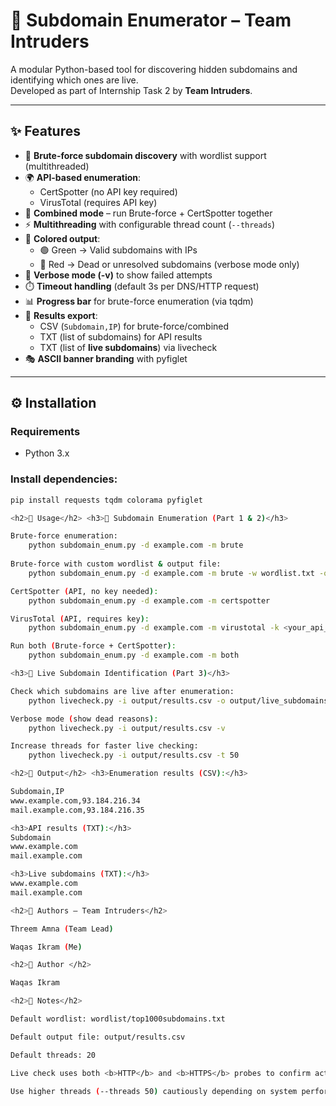 <h1>🔎 Subdomain Enumerator – Team Intruders</h1>

A modular Python-based tool for discovering hidden subdomains and identifying which ones are live.  
Developed as part of Internship Task 2 by <b>Team Intruders</b>.

---

<h2>✨ Features</h2>

- 🚀 <b>Brute-force subdomain discovery</b> with wordlist support (multithreaded)  
- 🌍 <b>API-based enumeration</b>:  
  - CertSpotter (no API key required)  
  - VirusTotal (requires API key)  
- 🔗 <b>Combined mode</b> – run Brute-force + CertSpotter together  
- ⚡ <b>Multithreading</b> with configurable thread count (`--threads`)  
- 🎨 <b>Colored output</b>:  
  - 🟢 Green → Valid subdomains with IPs  
  - 🔴 Red → Dead or unresolved subdomains (verbose mode only)  
- 📢 <b>Verbose mode (-v)</b> to show failed attempts  
- ⏱️ <b>Timeout handling</b> (default 3s per DNS/HTTP request)  
- 📊 <b>Progress bar</b> for brute-force enumeration (via tqdm)  
- 💾 <b>Results export</b>:  
  - CSV (`Subdomain,IP`) for brute-force/combined  
  - TXT (list of subdomains) for API results  
  - TXT (list of <b>live subdomains</b>) via livecheck  
- 🎭 <b>ASCII banner branding</b> with pyfiglet  

---

<h2>⚙️ Installation</h2>

<h3>Requirements</h3>

- Python 3.x  

<h3>Install dependencies:</h3>

```bash
pip install requests tqdm colorama pyfiglet

<h2>🚀 Usage</h2> <h3>🔹 Subdomain Enumeration (Part 1 & 2)</h3>

Brute-force enumeration:
	python subdomain_enum.py -d example.com -m brute
	
Brute-force with custom wordlist & output file:
	python subdomain_enum.py -d example.com -m brute -w wordlist.txt -o results.csv

CertSpotter (API, no key needed):
	python subdomain_enum.py -d example.com -m certspotter

VirusTotal (API, requires key):
	python subdomain_enum.py -d example.com -m virustotal -k <your_api_key>

Run both (Brute-force + CertSpotter):
	python subdomain_enum.py -d example.com -m both

<h3>🔹 Live Subdomain Identification (Part 3)</h3>

Check which subdomains are live after enumeration:
	python livecheck.py -i output/results.csv -o output/live_subdomains.txt

Verbose mode (show dead reasons):
	python livecheck.py -i output/results.csv -v

Increase threads for faster live checking:
	python livecheck.py -i output/results.csv -t 50

<h2>📂 Output</h2> <h3>Enumeration results (CSV):</h3>

Subdomain,IP
www.example.com,93.184.216.34
mail.example.com,93.184.216.35

<h3>API results (TXT):</h3>
Subdomain
www.example.com
mail.example.com

<h3>Live subdomains (TXT):</h3>
www.example.com
mail.example.com

<h2>👥 Authors – Team Intruders</h2>

Threem Amna (Team Lead)

Waqas Ikram (Me)

<h2>👥 Author </h2>

Waqas Ikram

<h2>📝 Notes</h2>

Default wordlist: wordlist/top1000subdomains.txt

Default output file: output/results.csv

Default threads: 20

Live check uses both <b>HTTP</b> and <b>HTTPS</b> probes to confirm activity

Use higher threads (--threads 50) cautiously depending on system performance


